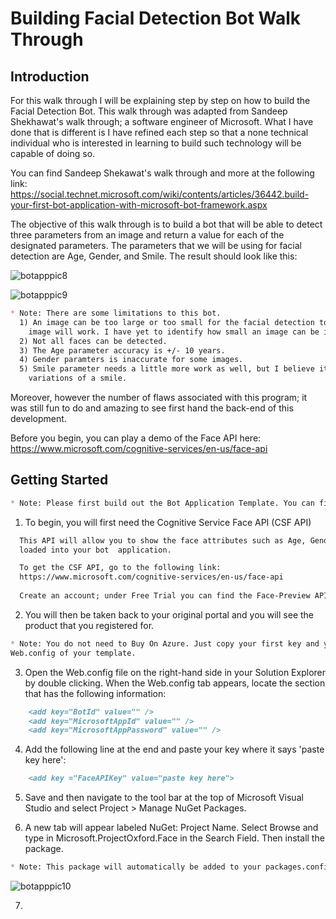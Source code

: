 # Building Facial Detection Bot Walk Through

## Introduction
For this walk through I will be explaining step by step on how to build the Facial Detection Bot. This walk through was adapted from Sandeep Shekhawat's walk through; a software engineer of Microsoft. What I have done that is different is I have refined each step so that a none technical individual who is interested in learning to build such technology will be capable of doing so. 

You can find Sandeep Shekawat's walk through and more at the following link: 
https://social.technet.microsoft.com/wiki/contents/articles/36442.build-your-first-bot-application-with-microsoft-bot-framework.aspx

The objective of this walk through is to build a bot that will be able to detect three parameters from an image and return a value for each of the designated parameters. The parameters that we will be using for facial detection are Age, Gender, and Smile. The result should look like this:

![botapppic8](https://cloud.githubusercontent.com/assets/25268970/23782196/6a0f1400-0520-11e7-8402-58d1e1df64c2.png)

![botapppic9](https://cloud.githubusercontent.com/assets/25268970/23782447/99ef9bde-0522-11e7-89f3-8767e5dadb49.png)

```markdown
* Note: There are some limitations to this bot.
  1) An image can be too large or too small for the facial detection to work. I have found a 1000px X 1000px 
    image will work. I have yet to identify how small an image can be in order for the detection to not work.
  2) Not all faces can be detected.
  3) The Age parameter accuracy is +/- 10 years.
  4) Gender paramters is inaccurate for some images.
  5) Smile parameter needs a little more work as well, but I believe it does good for the number of 
    variations of a smile.
```

Moreover, however the number of flaws associated with this program; it was still fun to do and amazing to see first hand the back-end of this development.

Before you begin, you can play a demo of the Face API here:
https://www.microsoft.com/cognitive-services/en-us/face-api

## Getting Started
```markdown
* Note: Please first build out the Bot Application Template. You can find a walk through of this build in my Smart-Bot-Project repository titled Bot template.md. 
```
1) To begin, you will first need the Cognitive Service Face API (CSF API)
```markdown 
  This API will allow you to show the face attributes such as Age, Gender and Smile from an image that is 
  loaded into your bot  application.

  To get the CSF API, go to the following link:
  https://www.microsoft.com/cognitive-services/en-us/face-api
  
  Create an account; under Free Trial you can find the Face-Preview API and register for it.
  ```  
  2) You will then be taken back to your original portal and you will see the product that you registered for.
  ```markdown
* Note: You do not need to Buy On Azure. Just copy your first key and you will paste this key in the 
  Web.config of your template.
  ```
  3) Open the Web.config file on the right-hand side in your Solution Explorer by double clicking. When the Web.config tab appears, locate the section that has the following information: 
```markdown      
    <add key="BotId" value="" />
    <add key="MicrosoftAppId" value="" />
    <add key="MicrosoftAppPassword" value="" />
```  
  4) Add the following line at the end and paste your key where it says 'paste key here':
```markdown    
    <add key ="FaceAPIKey" value="paste key here">
```    
  5) Save and then navigate to the tool bar at the top of Microsoft Visual Studio and select Project > Manage NuGet Packages.
  
  6) A new tab will appear labeled NuGet: Project Name. Select Browse and type in Microsoft.ProjectOxford.Face in the Search Field. Then
install the package.
```markdown
* Note: This package will automatically be added to your packages.config
```
![botapppic10](https://cloud.githubusercontent.com/assets/25268970/23783410/629b1c56-0529-11e7-9dde-a7729c318419.png)

  7)
